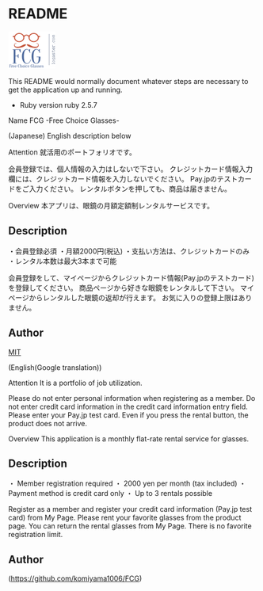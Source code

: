 # README

![FCG_LOGO](./app/assets/images/logo_01.png)

This README would normally document whatever steps are necessary to get the
application up and running.

* Ruby version
  ruby 2.5.7

Name
FCG -Free Choice Glasses-

(Japanese) English description below


Attention
就活用のポートフォリオです。

会員登録では、個人情報の入力はしないで下さい。
クレジットカード情報入力欄には、クレジットカード情報を入力しないでください。
Pay.jpのテストカードをご入力ください。
レンタルボタンを押しても、商品は届きません。


Overview
本アプリは、眼鏡の月額定額制レンタルサービスです。


## Description
・会員登録必須
・月額2000円(税込)
・支払い方法は、クレジットカードのみ
・レンタル本数は最大3本まで可能

会員登録をして、マイページからクレジットカード情報(Pay.jpのテストカード)を登録してください。
商品ページから好きな眼鏡をレンタルして下さい。
マイページからレンタルした眼鏡の返却が行えます。
お気に入りの登録上限はありません。

## Author

[MIT](https://github.com/komiyama1006/FCG)




(English(Google translation))

Attention
It is a portfolio of job utilization.

Please do not enter personal information when registering as a member.
Do not enter credit card information in the credit card information entry field.
Please enter your Pay.jp test card.
Even if you press the rental button, the product does not arrive.

Overview
This application is a monthly flat-rate rental service for glasses.

## Description
・ Member registration required
・ 2000 yen per month (tax included)
・ Payment method is credit card only
・ Up to 3 rentals possible

Register as a member and register your credit card information (Pay.jp test card) from My Page.
Please rent your favorite glasses from the product page.
You can return the rental glasses from My Page.
There is no favorite registration limit.

## Author

(https://github.com/komiyama1006/FCG)

